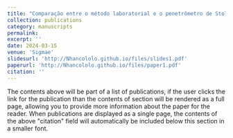 ```yaml
---
title: "Comparação entre o método laboratorial e o penetrômetro de Stolf na análise da densidade do solo: um estudo utilizando abordagens geoestatísticas"
collection: publications
category: manuscripts
permalink: 
excerpt: ''
date: 2024-03-15
venue: 'Sigmae'
slidesurl: 'http://Nhancololo.github.io/files/slides1.pdf'
paperurl: 'http://Nhancololo.github.io/files/paper1.pdf'
citation: ''
---
```


The contents above will be part of a list of publications, if the user clicks the link for the publication than the contents of section will be rendered as a full page, allowing you to provide more information about the paper for the reader. When publications are displayed as a single page, the contents of the above "citation" field will automatically be included below this section in a smaller font.
